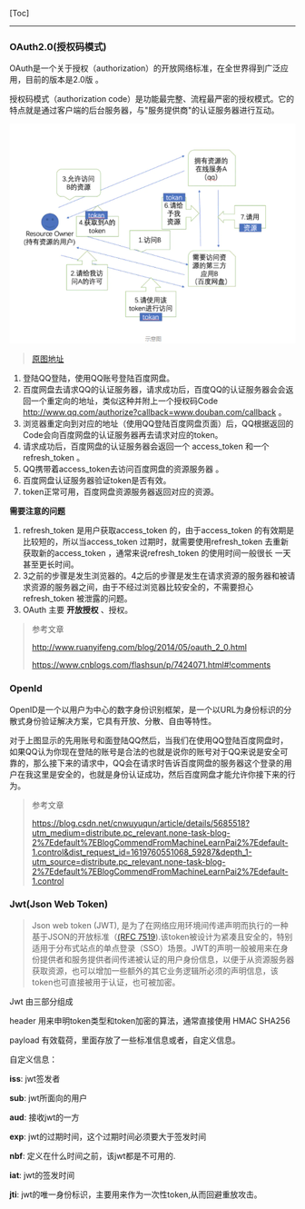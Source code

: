 [Toc]

----

### OAuth2.0(授权码模式)

 OAuth是一个关于授权（authorization）的开放网络标准，在全世界得到广泛应用，目前的版本是2.0版 。

 授权码模式（authorization code）是功能最完整、流程最严密的授权模式。它的特点就是通过客户端的后台服务器，与"服务提供商"的认证服务器进行互动。

![image-20210430211226959](20210430211226959.png)

> [原图地址](https://www.jianshu.com/p/8ae299e1ac7c)

1. 登陆QQ登陆，使用QQ账号登陆百度网盘。
2. 百度网盘去请求QQ的认证服务器，请求成功后，百度QQ的认证服务器会会返回一个重定向的地址，类似这种并附上一个授权码Code http://www.qq.com/authorize?callback=www.douban.com/callback 。
3. 浏览器重定向到对应的地址（使用QQ登陆百度网盘页面）后，QQ根据返回的Code会向百度网盘的认证服务器再去请求对应的token。
4. 请求成功后，百度网盘的认证服务器会返回一个 access_token 和一个  refresh_token 。
5. QQ携带着access_token去访问百度网盘的资源服务器 。
6. 百度网盘认证服务器验证token是否有效。
7. token正常可用，百度网盘资源服务器返回对应的资源。

**需要注意的问题**

1. refresh_token  是用户获取access_token 的，由于access_token 的有效期是比较短的，所以当access_token 过期时，就需要使用refresh_token  去重新获取新的access_token ，通常来说refresh_token  的使用时间一般很长 一天甚至更长时间。
2. 3之前的步骤是发生浏览器的。4之后的步骤是发生在请求资源的服务器和被请求资源的服务器之间，由于不经过浏览器比较安全的，不需要担心refresh_token  被泄露的问题。
3. OAuth 主要 **开放授权** 、授权。

>参考文章
>
><http://www.ruanyifeng.com/blog/2014/05/oauth_2_0.html>
>
><https://www.cnblogs.com/flashsun/p/7424071.html#!comments>

### OpenId

 OpenID是一个以用户为中心的数字身份识别框架，是一个以URL为身份标识的分散式身份验证解决方案，它具有开放、分散、自由等特性。

对于上图显示的先用账号和面登陆QQ然后，当我们在使用QQ登陆百度网盘时，如果QQ认为你现在登陆的账号是合法的也就是说你的账号对于QQ来说是安全可靠的，那么接下来的请求中，QQ会在请求时告诉百度网盘的服务器这个登录的用户在我这里是安全的，也就是身份认证成功，然后百度网盘才能允许你接下来的行为。

> 参考文章
>
> <https://blog.csdn.net/cnwuyuqun/article/details/5685518?utm_medium=distribute.pc_relevant.none-task-blog-2%7Edefault%7EBlogCommendFromMachineLearnPai2%7Edefault-1.control&dist_request_id=1619760551068_59287&depth_1-utm_source=distribute.pc_relevant.none-task-blog-2%7Edefault%7EBlogCommendFromMachineLearnPai2%7Edefault-1.control>

### Jwt(Json Web Token)

> Json web token (JWT), 是为了在网络应用环境间传递声明而执行的一种基于JSON的开放标准（[(RFC 7519](https://link.jianshu.com?t=https://tools.ietf.org/html/rfc7519)).该token被设计为紧凑且安全的，特别适用于分布式站点的单点登录（SSO）场景。JWT的声明一般被用来在身份提供者和服务提供者间传递被认证的用户身份信息，以便于从资源服务器获取资源，也可以增加一些额外的其它业务逻辑所必须的声明信息，该token也可直接被用于认证，也可被加密。

Jwt 由三部分组成

header  用来申明token类型和token加密的算法，通常直接使用 HMAC SHA256 

payload 有效载荷，里面存放了一些标准信息或者，自定义信息。

自定义信息：

**iss**: jwt签发者

 **sub**: jwt所面向的用户

 **aud**: 接收jwt的一方

 **exp**: jwt的过期时间，这个过期时间必须要大于签发时间

 **nbf**: 定义在什么时间之前，该jwt都是不可用的.

 **iat**: jwt的签发时间

 **jti**: jwt的唯一身份标识，主要用来作为一次性token,从而回避重放攻击。